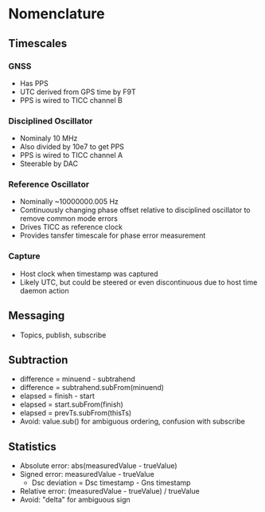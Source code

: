 # Nomenclature

## Timescales

### GNSS

* Has PPS
* UTC derived from GPS time by F9T
* PPS is wired to TICC channel B

### Disciplined Oscillator

* Nominaly 10 MHz
* Also divided by 10e7 to get PPS
* PPS is wired to TICC channel A
* Steerable by DAC

### Reference Oscillator

* Nominally ~10000000.005 Hz
* Continuously changing phase offset relative to disciplined oscillator to
  remove common mode errors
* Drives TICC as reference clock
* Provides tansfer timescale for phase error measurement

### Capture

* Host clock when timestamp was captured
* Likely UTC, but could be steered or even discontinuous due to host time daemon action

## Messaging

* Topics, publish, subscribe

## Subtraction

* difference = minuend - subtrahend
* difference = subtrahend.subFrom(minuend)
* elapsed = finish - start
* elapsed = start.subFrom(finish)
* elapsed = prevTs.subFrom(thisTs)
* Avoid: value.sub() for ambiguous ordering, confusion with subscribe

## Statistics

* Absolute error: abs(measuredValue - trueValue)
* Signed error: measuredValue - trueValue
  * Dsc deviation = Dsc timestamp - Gns timestamp
* Relative error: (measuredValue - trueValue) / trueValue
* Avoid: "delta" for ambiguous sign
